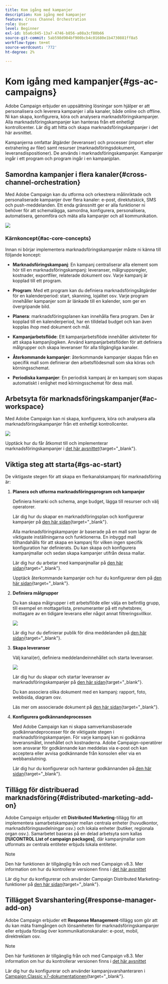 ```yaml
---
title: Kom igång med kampanjer
description: Kom igång med kampanjer
feature: Cross Channel Orchestration
role: User
level: Beginner
exl-id: b5a6c845-13a7-4746-b856-a08a3cf80b66
source-git-commit: 5ab598d904bf900bcb4c01680e1b4730881ff8a5
workflow-type: tm+mt
source-wordcount: '772'
ht-degree: 2%

---
```


# Kom igång med kampanjer{#gs-ac-campaigns}

Adobe Campaign erbjuder en uppsättning lösningar som hjälper er att personalisera och leverera kampanjer i alla kanaler, både online och offline. Ni kan skapa, konfigurera, köra och analysera marknadsföringskampanjer. Alla marknadsföringskampanjer kan hanteras från ett enhetligt kontrollcenter. Lär dig att hitta och skapa marknadsföringskampanjer i det här avsnittet.

Kampanjerna omfattar åtgärder (leveranser) och processer (import eller extrahering av filer) samt resurser (marknadsföringsdokument, leveransdispositioner). De används i marknadsföringskampanjer. Kampanjer ingår i ett program och program ingår i en kampanjplan.

## Samordna kampanjer i flera kanaler{#cross-channel-orchestration}

Med Adobe Campaign kan du utforma och orkestrera målinriktade och personaliserade kampanjer över flera kanaler: e-post, direktutskick, SMS och push-meddelanden. Ett enda gränssnitt ger er alla funktioner ni behöver för att schemalägga, samordna, konfigurera, personalisera, automatisera, genomföra och mäta alla kampanjer och all kommunikation.

![](assets/campaign-tab.png)

### Kärnkoncept{#ac-core-concepts}

Innan ni börjar implementera marknadsföringskampanjer måste ni känna till följande koncept:

* **Marknadsföringskampanj**: En kampanj centraliserar alla element som hör till en marknadsföringskampanj: leveranser, målgruppsregler, kostnader, exportfiler, relaterade dokument osv. Varje kampanj är kopplad till ett program.

* **Program**: Med ett program kan du definiera marknadsföringsåtgärder för en kalenderperiod: start, skanning, lojalitet osv. Varje program innehåller kampanjer som är länkade till en kalender, som ger en övergripande bild.

* **Planera**: marknadsföringsplanen kan innehålla flera program. Den är kopplad till en kalenderperiod, har en tilldelad budget och kan även kopplas ihop med dokument och mål.

* **Kampanjarbetsflöde**: Ett kampanjarbetsflöde innehåller aktiviteter för att skapa kampanjlogiken. Använd kampanjarbetsflöden för att definiera målgrupper och skapa leveranser för alla tillgängliga kanaler.

* **Återkommande kampanjer**: återkommande kampanjer skapas från en specifik mall som definierar den arbetsflödesmall som ska köras och körningsschemat.

* **Periodiska kampanjer**: En periodisk kampanj är en kampanj som skapas automatiskt i enlighet med körningsschemat för dess mall.

## Arbetsyta för marknadsföringskampanjer{#ac-workspace}

Med Adobe Campaign kan ni skapa, konfigurera, köra och analysera alla marknadsföringskampanjer från ett enhetligt kontrollcenter.

![](assets/calendar.png)

Upptäck hur du får åtkomst till och implementerar marknadsföringskampanjer i [det här avsnittet](https://experienceleague.adobe.com/docs/campaign/automation/campaign-orchestration/set-up-campaigns.html){target="_blank"}.

## Viktiga steg att starta{#gs-ac-start}

De viktigaste stegen för att skapa en flerkanalskampanj för marknadsföring är:

1. **Planera och utforma marknadsföringsprogram och kampanjer**

   Definiera hierarki och schema, ange budget, lägga till resurser och välj operatorer.

   Lär dig hur du skapar en marknadsföringsplan och konfigurerar kampanjer på [den här sidan](https://experienceleague.adobe.com/docs/campaign/automation/campaign-orchestration/marketing-campaign-create.html){target="_blank"}.

   Alla marknadsföringskampanjer är baserade på en mall som lagrar de viktigaste inställningarna och funktionerna. En inbyggd mall tillhandahålls för att skapa en kampanj för vilken ingen specifik konfiguration har definierats. Du kan skapa och konfigurera kampanjmallar och sedan skapa kampanjer utifrån dessa mallar.

   Lär dig hur du arbetar med kampanjmallar på [den här sidan](https://experienceleague.adobe.com/docs/campaign/automation/campaign-orchestration/marketing-campaign-templates.html){target="_blank"}.

   Upptäck återkommande kampanjer och hur du konfigurerar dem på [den här sidan](https://experienceleague.adobe.com/docs/campaign/automation/campaign-orchestration/recurring-periodic-campaigns.html){target="_blank"}.

1. **Definiera målgrupper**

   Du kan skapa målgrupper i ett arbetsflöde eller välja en befintlig grupp, till exempel en mottagarlista, prenumeranter på ett nyhetsbrev, mottagare av en tidigare leverans eller något annat filtreringsvillkor.

   ![](assets/campaign-wf.png)

   Lär dig hur du definierar publik för dina meddelanden på [den här sidan](https://experienceleague.adobe.com/docs/campaign/automation/campaign-orchestration/marketing-campaign-target.html){target="_blank"}.

1. **Skapa leveranser**

   Välj kanal(er), definiera meddelandeinnehållet och starta leveranser.

   ![](assets/campaign-dashboard.png)

   Lär dig hur du skapar och startar leveranser av marknadsföringskampanjer på [den här sidan](https://experienceleague.adobe.com/docs/campaign/automation/campaign-orchestration/marketing-campaign-deliveries.html){target="_blank"}.

   Du kan associera olika dokument med en kampanj: rapport, foto, webbsida, diagram osv.

   Läs mer om associerade dokument på [den här sidan](https://experienceleague.adobe.com/docs/campaign/automation/campaign-orchestration/marketing-campaign-assets.html){target="_blank"}.

1. **Konfigurera godkännandeprocessen**

   Med Adobe Campaign kan ni skapa samverkansbaserade godkännandeprocesser för de viktigaste stegen i marknadsföringskampanjen. För varje kampanj kan ni godkänna leveransmålet, innehållet och kostnaderna. Adobe Campaign-operatörer som ansvarar för godkännande kan meddelas via e-post och kan acceptera eller avvisa godkännande från konsolen eller via en webbanslutning.

   Lär dig hur du konfigurerar och hanterar godkännanden på [den här sidan](https://experienceleague.adobe.com/docs/campaign/automation/campaign-orchestration/marketing-campaign-approval.html#campaign-orchestration){target="_blank"}.


## Tillägg för distribuerad marknadsföring{#distributed-marketing-add-on}

Adobe Campaign erbjuder ett **Distributed Marketing**-tillägg för att implementera samarbetskampanjer mellan centrala enheter (huvudkontor, marknadsföringsavdelningar osv.) och lokala enheter (butiker, regionala organ osv.). Samarbetet baseras på en delad arbetsyta som kallas **[!UICONTROL List of campaign packages]**, där kampanjmallar som utformats av centrala entiteter erbjuds lokala entiteter.

>[!NOTE]
>
>Den här funktionen är tillgänglig från och med Campaign v8.3. Mer information om hur du kontrollerar versionen finns i [det här avsnittet](compatibility-matrix.md#how-to-check-your-campaign-version-and-buildversion)

Lär dig hur du konfigurerar och använder Campaign Distributed Marketing-funktioner på [den här sidan](https://experienceleague.adobe.com/docs/campaign/automation/distributed-marketing/about-distributed-marketing.html){target="_blank"}.

## Tillägget Svarshantering{#response-manager-add-on}

Adobe Campaign erbjuder ett **Response Management**-tillägg som gör att du kan mäta framgången och lönsamheten för marknadsföringskampanjer eller erbjuda förslag över kommunikationskanaler: e-post, mobil, direktreklam osv.

>[!NOTE]
>
>Den här funktionen är tillgänglig från och med Campaign v8.3. Mer information om hur du kontrollerar versionen finns i [det här avsnittet](compatibility-matrix.md#how-to-check-your-campaign-version-and-buildversion)

[](../assets/do-not-localize/book.png) Lär dig hur du konfigurerar och använder kampanjsvarshanteraren i [Campaign Classic v7-dokumentationen](https://experienceleague.adobe.com/docs/campaign-classic/using/response-manager/about-response-manager.html){target="_blank"}.
